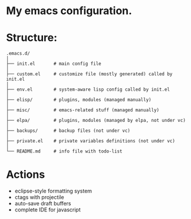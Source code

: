 My emacs configuration.
=======================

# Structure: #

    .emacs.d/
    │
    ├── init.el       # main config file
    │
    ├── custom.el     # customize file (mostly generated) called by init.el
    │
    ├── env.el        # system-aware lisp config called by init.el
    │
    ├── elisp/        # plugins, modules (managed manually)
    │
    ├── misc/         # emacs-related stuff (managed manually)
    │
    ├── elpa/         # plugins, modules (managed by elpa, not under vc)
    │
    ├── backups/      # backup files (not under vc)
    │
    ├── private.el    # private variables definitions (not under vc)
    │
    └── README.md     # info file with todo-list

# Actions #

* eclipse-style formatting system
* ctags with projectile
* auto-save draft buffers
* complete IDE for javascript
